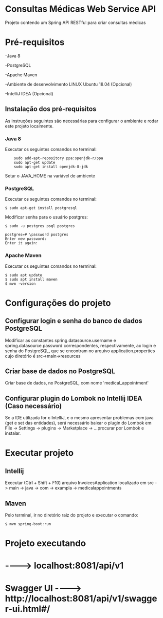 # Consultas Médicas Web Service API
Projeto contendo um Spring API RESTful para criar consultas médicas


# Pré-requisitos

-Java 8

-PostgreSQL

-Apache Maven

-Ambiente de desenvolvimento LINUX Ubuntu 18.04 (Opcional)

-IntelliJ IDEA (Opcional)

## Instalação dos pré-requisitos

As instruções seguintes são necessárias para configurar o ambiente e rodar este projeto
localmente.

### Java 8

Executar os seguintes comandos no terminal:

```
	sudo add-apt-repository ppa:openjdk-r/ppa
	sudo apt-get update
	sudo apt-get install openjdk-8-jdk
```
Setar o JAVA_HOME na variável de ambiente

### PostgreSQL

Executar os seguintes comandos no terminal:

	$ sudo apt-get install postgresql

Modificar senha para o usuário postgres:

	$ sudo -u postgres psql postgres
	
	postgres=# \password postgres
	Enter new password: 
	Enter it again: 

### Apache Maven

Executar os seguintes comandos no terminal:

	$ sudo apt update
	$ sudo apt install maven
	$ mvn -version

# Configurações do projeto

## Configurar login e senha do banco de dados PostgreSQL
Modificar as constantes spring.datasource.username e spring.datasource.password correspondentes, respectivamente, ao login e senha do PostgreSQL, que se encontram no arquivo application.properties cujo diretório é src->main->resources

## Criar base de dados no PostgreSQL
Criar base de dados, no PostgreSQL, com nome 'medical_appointment'

## Configurar plugin do Lombok no Intellij IDEA (Caso necessário)
Se a IDE utilizada for o IntelliJ, e o mesmo apresentar problemas com java (get e set  das entidades), será necessário baixar o plugin do Lombok em File ->  Settings -> plugins -> Marketplace -> ...procurar por Lombok e instalar.

# Executar projeto

## Intellij
Executar (Ctrl + Shift + F10) arquivo InvoicesApplication localizado em src -> main -> java -> com -> exampla -> medicalappointments

## Maven
Pelo terminal, ir no diretório raiz do projeto e executar o comando:

	$ mvn spring-boot:run

# Projeto executando

# ----> localhost:8081/api/v1

# Swagger UI ----> http://localhost:8081/api/v1/swagger-ui.html#/


